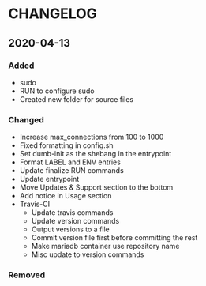 # CHANGELOG

## 2020-04-13
### Added
- sudo
- RUN to configure sudo
- Created new folder for source files
### Changed
- Increase max_connections from 100 to 1000
- Fixed formatting in config.sh
- Set dumb-init as the shebang in the entrypoint
- Format LABEL and ENV entries
- Update finalize RUN commands
- Update entrypoint
- Move Updates & Support section to the bottom
- Add notice in Usage section
- Travis-CI
    - Update travis commands
    - Update version commands
    - Output versions to a file
    - Commit version file first before committing the rest
    - Make mariadb container use repository name
    - Misc update to version commands
### Removed
